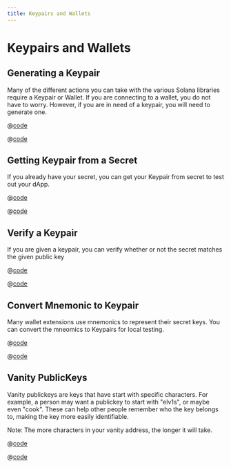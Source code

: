 ```yaml
---
title: Keypairs and Wallets
---
```


# Keypairs and Wallets

## Generating a Keypair

Many of the different actions you can take with the various Solana
libraries require a Keypair or Wallet. If you are connecting to a 
wallet, you do not have to worry. However, if you are in need of a 
keypair, you will need to generate one.

<CodeGroup>
  <CodeGroupItem title="TS" active>

@[code](@/code/generate-keypair/generate-keypair.en.ts)

  </CodeGroupItem>

  <CodeGroupItem title="CLI">

@[code](@/code/generate-keypair/generate-keypair.en.sh)

  </CodeGroupItem>
</CodeGroup>

## Getting Keypair from a Secret

If you already have your secret, you can get your Keypair from secret
to test out your dApp.

<CodeGroup>
  <CodeGroupItem title="TS" active>

@[code](@/code/keypair-from-secret/keypair-from-secret.en.ts)

  </CodeGroupItem>

  <CodeGroupItem title="CLI">

@[code](@/code/keypair-from-secret/keypair-from-secret.en.sh)

  </CodeGroupItem>
</CodeGroup>

## Verify a Keypair

If you are given a keypair, you can verify whether or not the secret
matches the given public key

<CodeGroup>
  <CodeGroupItem title="TS" active>

@[code](@/code/verify-keypair/verify-keypair.en.ts)

  </CodeGroupItem>

  <CodeGroupItem title="CLI">

@[code](@/code/verify-keypair/verify-keypair.en.sh)

  </CodeGroupItem>
</CodeGroup>

## Convert Mnemonic to Keypair

Many wallet extensions use mnemonics to represent their secret keys.
You can convert the mneomics to Keypairs for local testing.

<CodeGroup>
  <CodeGroupItem title="TS" active>

@[code](@/code/mnemonic-to-keypair/mnemonic-to-keypair.en.ts)

  </CodeGroupItem>

  <CodeGroupItem title="CLI">

@[code](@/code/mnemonic-to-keypair/mnemonic-to-keypair.en.sh)

  </CodeGroupItem>
</CodeGroup>

## Vanity PublicKeys

Vanity publickeys are keys that have start with specific characters.
For example, a person may want a publickey to start with "elv1s", or
maybe even "cook". These can help other people remember who the key
belongs to, making the key more easily identifiable.

Note: The more characters in your vanity address, the longer it will
take.

<CodeGroup>
  <CodeGroupItem title="TS" active>

@[code](@/code/vanity-publickeys/vanity-publickeys.en.ts)

  </CodeGroupItem>

  <CodeGroupItem title="CLI">

@[code](@/code/vanity-publickeys/vanity-publickeys.en.sh)

  </CodeGroupItem>
</CodeGroup>
